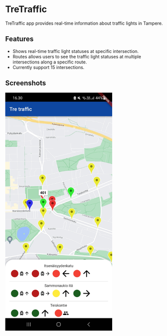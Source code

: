 # TreTraffic

TreTraffic app provides real-time information about traffic lights in Tampere.

## Features

- Shows real-time traffic light statuses at specific intersection.
- Routes allows users to see the traffic light statuses at multiple intersections along a specific route.
- Currently support 15 intersections.

## Screenshots
<img src="screenshot1.jpg" width="340" style="display: left">
